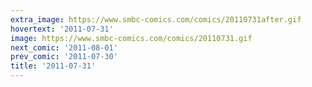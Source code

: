 ```yaml
---
extra_image: https://www.smbc-comics.com/comics/20110731after.gif
hovertext: '2011-07-31'
image: https://www.smbc-comics.com/comics/20110731.gif
next_comic: '2011-08-01'
prev_comic: '2011-07-30'
title: '2011-07-31'
---
```


